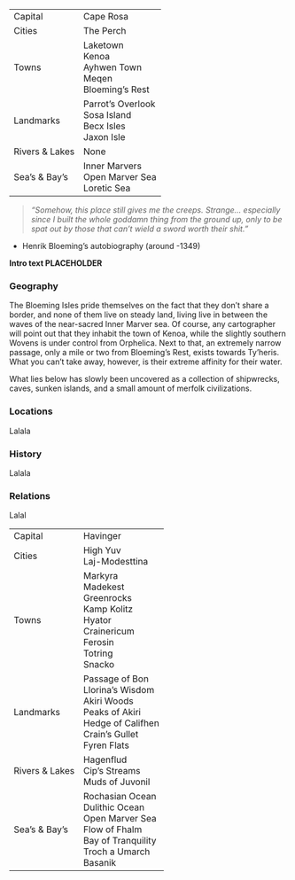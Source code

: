 |   |   |
|---|---|
|Capital|Cape Rosa|
|Cities|The Perch|
|Towns|Laketown<br>Kenoa<br>Ayhwen Town<br>Meqen<br>Bloeming’s Rest|
|Landmarks|Parrot’s Overlook<br>Sosa Island<br>Becx Isles<br>Jaxon Isle|
|Rivers & Lakes|None|
|Sea’s & Bay’s|Inner Marvers  <br>Open Marver Sea<br>Loretic Sea|

>*“Somehow, this place still gives me the creeps. Strange… especially since I built the whole goddamn thing from the ground up, only to be spat out by those that can’t wield a sword worth their shit.”*  
- Henrik Bloeming’s autobiography (around -1349)

**Intro text PLACEHOLDER**
### Geography

The Bloeming Isles pride themselves on the fact that they don’t share a border, and none of them live on steady land, living live in between the waves of the near-sacred Inner Marver sea. Of course, any cartographer will point out that they inhabit the town of Kenoa, while the slightly southern Wovens is under control from Orphelica. Next to that, an extremely narrow passage, only a mile or two from Bloeming’s Rest, exists towards Ty’heris. What you can’t take away, however, is their extreme affinity for their water.

What lies below has slowly been uncovered as a collection of shipwrecks, caves, sunken islands, and a small amount of merfolk civilizations. 
### Locations

Lalala

### History

Lalala

### Relations

Lalal

|   |   |
|---|---|
|Capital|Havinger|
|Cities|High Yuv<br>Laj-Modesttina|
|Towns|Markyra<br>Madekest<br>Greenrocks<br>Kamp Kolitz<br>Hyator<br>Crainericum<br>Ferosin<br>Totring<br>Snacko|
|Landmarks|Passage of Bon<br>Llorina’s Wisdom<br>Akiri Woods<br>Peaks of Akiri<br>Hedge of Califhen<br>Crain’s Gullet<br>Fyren Flats|
|Rivers & Lakes|Hagenflud<br>Cip’s Streams<br>Muds of Juvonil|
|Sea’s & Bay’s|Rochasian Ocean<br>Dulithic Ocean<br>Open Marver Sea<br>Flow of Fhalm<br>Bay of Tranquility<br>Troch a Umarch  <br>Basanik|